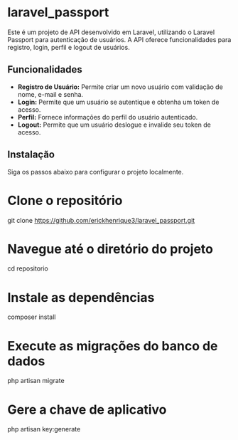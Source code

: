 # laravel_passport

Este é um projeto de API desenvolvido em Laravel, utilizando o Laravel Passport para autenticação de usuários. A API oferece funcionalidades para registro, login, perfil e logout de usuários.

## Funcionalidades

- **Registro de Usuário:** Permite criar um novo usuário com validação de nome, e-mail e senha.
- **Login:** Permite que um usuário se autentique e obtenha um token de acesso.
- **Perfil:** Fornece informações do perfil do usuário autenticado.
- **Logout:** Permite que um usuário deslogue e invalide seu token de acesso.

## Instalação

Siga os passos abaixo para configurar o projeto localmente.

# Clone o repositório
git clone https://github.com/erickhenrique3/laravel_passport.git

# Navegue até o diretório do projeto
cd repositorio

# Instale as dependências
composer install

# Execute as migrações do banco de dados
php artisan migrate

# Gere a chave de aplicativo
php artisan key:generate


